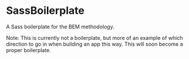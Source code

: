 SassBoilerplate
===============

A Sass boilerplate for the BEM methodology.

Note: This is currently not a boilerplate, but more of an example of which direction to go in when building an app this way. This will soon become a proper boilerplate.